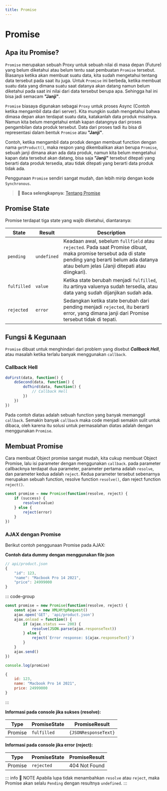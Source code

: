 ```yaml
---
title: Promise
---
```


# Promise

## Apa itu Promise?

`Promise` merupakan sebuah Proxy untuk sebuah nilai di masa depan (Future) yang belum diketahui atau belum tentu saat pembuatan `Promise` tersebut. Biasanya ketika akan membuat suatu data, kita sudah mengetahui tentang data tersebut pada saat itu juga. Untuk `Promise` ini berbeda, ketika membuat suatu data yang dimana suatu saat datanya akan datang namun belum diketahui pada saat ini nilai dari data tersebut berupa apa. Sehingga hal ini bisa jadi semacam **"Janji"**.

`Promise` biasaya digunakan sebagai `Proxy` untuk proses Async (Contoh ketika mengambil data dari server). Kita mungkin sudah mengetahui bahwa dimasa depan akan terdapat suatu data, katakanlah data produk misalnya. Namun kita belum mengetahui entah kapan datangnya dari proses pengambilan data produk tersebut. Data dari proses tadi itu bisa di representasi dalam bentuk `Promise` atau **"Janji"**.

Contoh, ketika mengambil data produk dengan membuat function dengan nama `getProduct()`, maka respon yang dikembalikan akan berupa `Promise`, sebuah janji dimana akan ada data produk, namun kita belum mengetahui kapan data tersebut akan datang, bisa saja **"Janji"** tersebut ditepati yang berarti data produk tersedia, atau tidak ditepati yang berarti data produk tidak ada.

Penggunaan `Promise` sendiri sangat mudah, dan lebih mirip dengan kode `Synchronous`.

> :memo: **Baca selengkapnya:** [Tentang Promise](https://developer.mozilla.org/en-US/docs/Web/JavaScript/Reference/Global_Objects/Promise)

## Promise State

Promise terdapat tiga state yang wajib diketahui, diantaranya:

| State | Result | Description |
| ----- | ------ | ----------- |
| `pending` | `undefined` | Keadaan awal, sebelum `fullfield` atau `rejected`. Pada saat Promise dibuat, maka promise tersebut ada di state pending yang berarti belum ada datanya atau belum jelas (Janji ditepati atau diingkari). |
| `fulfilled` | `value` | Ketika state berubah menjadi `fulfilled`, itu artinya valuenya sudah tersedia, atau data yang sudah dijanjikan sudah ada. |
| `rejected` | `error` | Sedangkan ketika state berubah dari pending menjadi `rejected`, itu berarti error, yang dimana janji dari Promise tersebut tidak di tepati. |

## Fungsi & Kegunaan

`Promise` dibuat untuk menghindari dari problem yang disebut **_Callback Hell_**, atau masalah ketika terlalu banyak menggunakan `callback`.

### Callback Hell

```js
doFirst(data, function() {
	doSecond(data, function() {
		doThird(data, function() {
			// Callback Hell
		})
	})
})
```

Pada contoh diatas adalah sebuah function yang banyak memanggil `callback`. Semakin banyak `callback` maka code menjadi semakin sulit untuk dibaca, oleh karena itu solusi untuk permasalahan diatas adalah dengan menggunakan `Promise`.

## Membuat Promise

Cara membuat Object promise sangat mudah, kita cukup membuat Object Promise, lalu isi parameter dengan menggunakan `callback`. pada parameter callbacknya terdapat dua parameter, parameter pertama adalah `resolve`, dan parameter kedua adalah `reject`. Kedua parameter tersebut sebenarnya merupakan sebuah function, resolve function `resolve()`, dan reject function `reject()`.

```js
const promise = new Promise(function(resolve, reject) {
	if (success) {
		resolve(value)
	} else {
		reject(error)
	}
})
```

### AJAX dengan Promise

Berikut contoh penggunaan Promise pada AJAX:

**Contoh data dummy dengan menggunakan file json**
```js
// api/product.json
{
	"id": 123,
	"name": "Macbook Pro 14 2021",
	"price": 24999000
}
```

::: code-group

```js [Code]
const promise = new Promise(function(resolve, reject) {
	const ajax = new XMLHttpRequest()
	ajax.open('GET', 'api/product.json')
	ajax.onload = function() {
		if (ajax.status === 200) {
			resolve(JSON.parse(ajax.responseText))
		} else {
			reject(`Error response: ${ajax.responseText}`)
		}
	}
	ajax.send()
})

console.log(promise)
```

```js [Response]
{
	id: 123,
	name: "Macbook Pro 14 2021",
	price: 24999000
}
```
:::

**Informasi pada console jika sukses (resolve):**

| Type | PromiseState | PromiseResult |
| ---- | ------------ | ------------- |
| Promise | `fulfilled` | `{JSONResponseText}` |

**Informasi pada console jika error (reject):**

| Type | PromiseState | PromiseResult |
| ---- | ------------ | ------------- |
| Promise | `rejected` | 404 Not Found |

::: info :memo: NOTE
Apabila lupa tidak menambahkan `resolve` atau `reject`, maka Promise akan selalu `Pending` dengan resultnya `undefined`.
:::